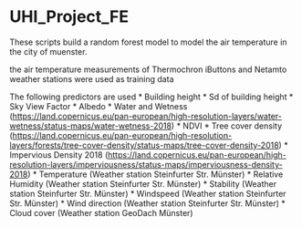 # UHI_Project_FE
These scripts build a random forest model to model the air temperature in the city of muenster.

the air temperature measurements of Thermochron iButtons and Netamto weather stations were used as training data

The following predictors are used
    * Building height
    * Sd of building height
    * Sky View Factor
    * Albedo
    * Water and Wetness (https://land.copernicus.eu/pan-european/high-resolution-layers/water-wetness/status-maps/water-wetness-2018)
    * NDVI
    * Tree cover density (https://land.copernicus.eu/pan-european/high-resolution-layers/forests/tree-cover-density/status-maps/tree-cover-density-2018)
    * Impervious Density 2018 (https://land.copernicus.eu/pan-european/high-resolution-layers/imperviousness/status-maps/imperviousness-density-2018)
    * Temperature (Weather station Steinfurter Str. Münster)
    * Relative Humidity (Weather station Steinfurter Str. Münster)
    * Stability (Weather station Steinfurter Str. Münster)
    * Windspeed (Weather station Steinfurter Str. Münster)
    * Wind direction (Weather station Steinfurter Str. Münster)
    * Cloud cover (Weather station GeoDach Münster)

